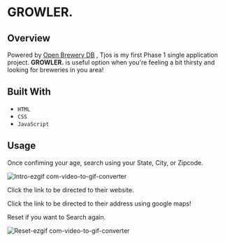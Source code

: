 # GROWLER.

## Overview
Powered by [Open Brewery DB](https://www.openbrewerydb.org/) , Tjos is my first Phase 1 single application project. **GROWLER.** is useful option when you're feeling a bit thirsty and looking for breweries in you area!

## Built With
- `HTML`
- `CSS`
- `JavaScript`

## Usage
Once confiming your age, search using your State, City, or Zipcode.

![Intro-ezgif com-video-to-gif-converter](https://github.com/lorena171991/Phase-1-Project-Growler/assets/97490820/abb465f6-6ad3-43d6-8c92-d0cc37896958)


Click the link to be directed to their website.

Click the link to be directed to their address using google maps!

Reset if you want to Search again.

![Reset-ezgif com-video-to-gif-converter](https://github.com/lorena171991/Phase-1-Project-Growler/assets/97490820/fee3651e-0526-48d0-9b62-ba4f9146b54a)